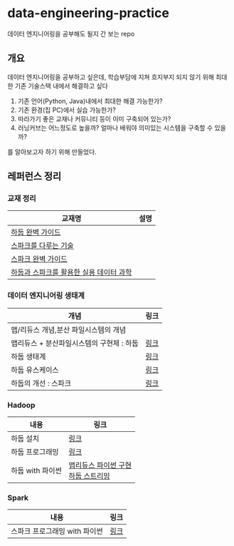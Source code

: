 # data-engineering-practice
데이터 엔지니어링을 공부해도 될지 간 보는 repo

## 개요
데이터 엔지니어링을 공부하고 싶은데, 학습부담에 지쳐 흐지부지 되지 않기 위해 최대한 기존 기술스택 내에서 해결하고 싶다
1. 기존 언어(Python, Java)내에서 최대한 해결 가능한가?
2. 기존 환경(집 PC)에서 실습 가능한가?
3. 따라가기 좋은 교재나 커뮤니티 등이 이미 구축되어 있는가?
4. 러닝커브는 어느정도로 높을까? 얼마나 배워야 의미있는 시스템을 구축할 수 있을까?

를 알아보고자 하기 위해 만들었다.

## 레퍼런스 정리
### 교재 정리
|교재명|설명|
|--|--|
|[하둡 완벽 가이드](https://ridibooks.com/books/443000487)||
|[스파크를 다루는 기술](https://ridibooks.com/books/754023734)||
|[스파크 완벽 가이드](https://ridibooks.com/books/443000657)||
|[하둡과 스파크를 활용한 실용 데이터 과학](https://ridibooks.com/books/754021700)||

### 데이터 엔지니어링 생태계
|개념|링크|
|--|--|
|맵/리듀스 개념,분산 파일시스템의 개념||
|맵리듀스 + 분산파일시스템의 구현체 : 하둡|[링크](http://www.incodom.kr/hadoop_%EC%B4%9D%EC%A0%95%EB%A6%AC)|
|하둡 생태계|[링크](http://www.incodom.kr/hadoop_%EC%B4%9D%EC%A0%95%EB%A6%AC_2%ED%8E%B8#:~:text=%ED%95%98%EB%91%A1%20%EC%97%90%EC%BD%94%EC%8B%9C%EC%8A%A4%ED%85%9C(%EC%83%9D%ED%83%9C%EA%B3%84)%EC%97%90%EC%84%9C,%EB%93%A4%EC%9D%98%20%EC%9D%B4%EB%A6%84%EC%9C%BC%EB%A1%9C%20%EC%9D%B4%EB%A3%A8%EC%96%B4%EC%A0%B8%20%EC%9E%88%EB%8B%A4.&text=%EB%B6%84%EC%82%B0%20%EC%8B%9C%EC%8A%A4%ED%85%9C%20%EA%B0%84%EC%9D%98%20%EC%A0%95%EB%B3%B4%20%EA%B3%B5%EC%9C%A0,%EC%BD%94%EB%94%94%EB%84%A4%EC%9D%B4%EC%85%98%20%EC%84%9C%EB%B9%84%EC%8A%A4%20%EC%8B%9C%EC%8A%A4%ED%85%9C%EC%9D%B4%EB%9D%BC%EA%B3%A0%20%ED%95%9C%EB%8B%A4.)|
|하둡 유스케이스|[링크](http://www.incodom.kr/hadoop_%EC%B4%9D%EC%A0%95%EB%A6%AC_4%ED%8E%B8)|
|하둡의 개선 : 스파크|[링크](https://futurecreator.github.io/2018/08/14/apache-spark-basic/)|

### Hadoop
|내용|링크|
|--|--|
|하둡 설치|[링크](http://www.incodom.kr/hadoop_%EC%B4%9D%EC%A0%95%EB%A6%AC_3%ED%8E%B8)|
|하둡 프로그래밍|[링크](http://www.incodom.kr/%ED%95%98%EB%91%A1%ED%94%84%EB%A1%9C%EA%B7%B8%EB%9E%98%EB%B0%8D)|
|하둡 with 파이썬|[맵리듀스 파이썬 구현](https://3months.tistory.com/521)<br>[하둡 스트리밍](https://blog.acronym.co.kr/606)|

### Spark
|내용|링크|
|--|--|
|스파크 프로그래밍 with 파이썬|[링크](https://wikidocs.net/84197)|
